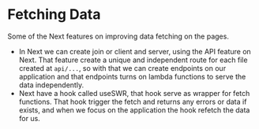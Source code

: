 # Fetching Data

Some of the Next features on improving data fetching on the pages.

- In Next we can create join or client and server, using the API feature on Next. That feature create a unique and independent route for each file created at `api/...`, so with that we can create endpoints on our application and that endpoints turns on lambda functions to serve the data independently.
- Next have a hook called useSWR, that hook serve as wrapper for fetch functions. That hook trigger the fetch and returns any errors or data if exists, and when we focus on the application the hook refetch the data for us.
